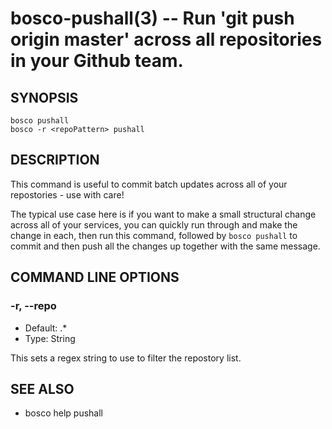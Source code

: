 bosco-pushall(3) -- Run 'git push origin master' across all repositories in your Github team.
==============================================

## SYNOPSIS

    bosco pushall
    bosco -r <repoPattern> pushall

## DESCRIPTION

This command is useful to commit batch updates across all of your repostories - use with care!

The typical use case here is if you want to make a small structural change across all of your services, you can quickly run through and make the change in each, then run this command, followed by `bosco pushall` to commit and then push all the changes up together with the same message.

## COMMAND LINE OPTIONS

### -r, --repo

* Default: .*
* Type: String

This sets a regex string to use to filter the repostory list.

## SEE ALSO

* bosco help pushall
